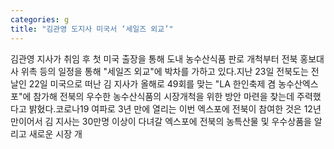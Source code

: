 ```yaml
---
categories: g
title: "김관영 도지사 미국서 ‘세일즈 외교’"
---
```

김관영 지사가 취임 후 첫 미국 출장을 통해 도내 농수산식품 판로 개척부터 전북 홍보대사 위촉 등의 일정을 통해 "세일즈 외교"에 박차를 가하고 있다.지난 23일 전북도는 전날인 22일 미국으로 떠난 김 지사가 올해로 49회를 맞는 "LA 한인축제 겸 농수산엑스포"에 참가해 전북의 우수한 농수산식품의 시장개척을 위한 방안 마련을 찾는데 주력했다고 밝혔다.코로나19 여파로 3년 만에 열리는 이번 엑스포에 전북이 참여한 것은 12년 만이어서 김 지사는 30만명 이상이 다녀갈 엑스포에 전북의 농특산물 및 우수상품을 알리고 새로운 시장 개